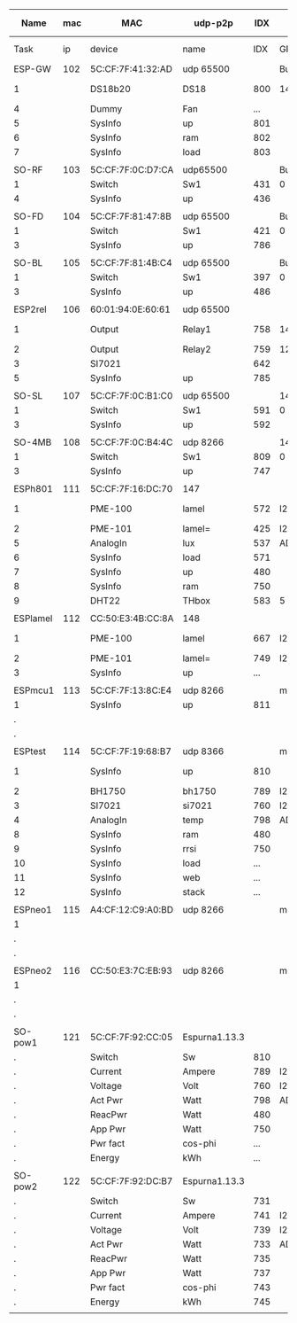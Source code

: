 Name    |mac|MAC              |udp-p2p|IDX |build|sda-scl| .
--------|---|-----------------|-------|----|----|-------|----
Task    |ip |device           | name  |IDX |GPIO|sda-scl| ...
ESP-GW  |102|5C:CF:7F:41:32:AD|udp 65500||Build 148|
1       |   |DS18b20 |DS18 	|800 |14  |IO 4-5 |
4       |   |Dummy   |Fan  	|... |    |
5       |   |SysInfo |up     |801 |
6       |   |SysInfo |ram  	|802 |
7  	    |   |SysInfo |load   |803 |	  |
|||||||
SO-RF   |103|5C:CF:7F:0C:D7:CA|udp65500||Build 145
1       |   |Switch  |Sw1  	|431 |0   |       |
4  	    |   |SysInfo |up     |436 |	  |
|||||||
SO-FD   |104|5C:CF:7F:81:47:8B|udp 65500||Build145
1       |   |Switch  |Sw1    |421 |0   |       |
3       |   |SysInfo |up     |786 |    |
|||||||
SO-BL   |105|5C:CF:7F:81:4B:C4|udp 65500||Build145
1       |   |Switch  |Sw1    |397 |0   |       | 
3       |   |SysInfo |up     |486 |    |
|||||||
ESP2rel |106|60:01:94:0E:60:61|udp 65500||
1       |   |Output  |Relay1 |758 |14  |IO 4-5 |
2  		  |   |Output  |Relay2 |759 |12  |
3       |   |SI7021  |       |642 |    |
5       |   |SysInfo |up     |785 |	  |
|||||||
SO-SL   |107|5C:CF:7F:0C:B1:C0|udp 65500|| 145
1       |   |Switch  |Sw1    |591 |0   |       |
3       |   |SysInfo |up     |592 |	  |
|||||||
SO-4MB  |108|5C:CF:7F:0C:B4:4C|udp 8266||148
1       |   |Switch  |Sw1    |809 |0   |       |
3  	    |   |SysInfo |up     |747 |	  |
|||||||
ESPh801 |111|5C:CF:7F:16:DC:70|147
1       |   |PME-100 |lamel  |572 |I2C |IO 3-1 |
2       |   |PME-101 |lamel= |425 |I2C |
5       |   |AnalogIn|lux    |537 |ADC |
6       |   |SysInfo |load   |571 |    |
7       |   |SysInfo |up     |480 |	  |
8  	    |   |SysInfo |ram    |750 |	  |
9  	    |   |DHT22   |THbox  |583 |5   |
|||||||
ESPlamel|112|CC:50:E3:4B:CC:8A|148
1       |   |PME-100 |lamel  |667 |I2C |IO 5-4 |
2       |   |PME-101 |lamel= |749 |I2C |
3       |   |SysInfo |up     |... |    |
|||||||
ESPmcu1 |113|5C:CF:7F:13:8C:E4|udp 8266||mega20191123
1       |   |SysInfo |up     |811 |    |       |
.       |   |        |       |    |	   |
.       |
|||||||
ESPtest |114|5C:CF:7F:19:68:B7|udp 8366||mega20191208
1       |   |SysInfo |up     |810 |    |IO13-12|
2       |   |BH1750  |bh1750 |789 |I2C |
3       |   |SI7021  |si7021 |760 |I2C |
4  	    |   |AnalogIn|temp   |798 |ADC |
8       |   |SysInfo |ram    |480 |
9       |   |SysInfo |rrsi   |750 |
10 	    |   |SysInfo |load   |... |
11 	    |   |SysInfo |web    |... |
12 	    |   |SysInfo |stack  |... |
|||||||
ESPneo1 |115|A4:CF:12:C9:A0:BD|udp 8266||mega20191208
1       |   |        |      |    |    |       |
.       |   |        |     	|    |	  |
.       |   |        |     	|    |	  |
|||||||
ESPneo2 |116|CC:50:E3:7C:EB:93|udp 8266||mega220191208
1       |   |        |       |    |    |       |
.       |   |        |     	|    |	  |
.       |   |        |     	|    |	  |
|||||||
SO-pow1 |121|5C:CF:7F:92:CC:05|Espurna1.13.3
.       |   |Switch  |Sw     |810 |    |       |
.       |   |Current |Ampere |789 |I2C |
.       |   |Voltage |Volt   |760 |I2C |
.       |   |Act Pwr	|Watt   |798 |ADC |
.       |   |ReacPwr |Watt   |480 |	  |
.       |   |App Pwr |Watt   |750 |	  |
.  	    |   |Pwr fact|cos-phi|... |    |
.  	    |   |Energy  |kWh    |... |    |
|||||||
SO-pow2 |122|5C:CF:7F:92:DC:B7|Espurna1.13.3
.       |   |Switch  |Sw     |731 |    |       |
.       |   |Current |Ampere |741 |I2C |
.       |   |Voltage |Volt   |739 |I2C |
.       |   |Act Pwr |Watt   |733 |ADC |
.       |   |ReacPwr |Watt   |735 |	  |
.       |   |App Pwr |Watt   |737 |	  |
.  	    |   |Pwr fact|cos-phi|743 |    |
.  	    |   |Energy  |kWh    |745 |    |
|||||||
